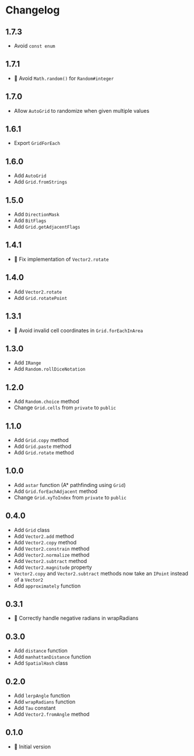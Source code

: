 # Changelog

## 1.7.3

- Avoid `const enum`

## 1.7.1

- :bug: Avoid `Math.random()` for `Random#integer`

## 1.7.0

- Allow `AutoGrid` to randomize when given multiple values

## 1.6.1

- Export `GridForEach`

## 1.6.0

- Add `AutoGrid`
- Add `Grid.fromStrings`

## 1.5.0

- Add `DirectionMask`
- Add `BitFlags`
- Add `Grid.getAdjacentFlags`

## 1.4.1

- :bug: Fix implementation of `Vector2.rotate`

## 1.4.0

- Add `Vector2.rotate`
- Add `Grid.rotatePoint`

## 1.3.1

- :bug: Avoid invalid cell coordinates in `Grid.forEachInArea`

## 1.3.0

- Add `IRange`
- Add `Random.rollDiceNotation`

## 1.2.0

- Add `Random.choice` method
- Change `Grid.cells` from `private` to `public`

## 1.1.0

- Add `Grid.copy` method
- Add `Grid.paste` method
- Add `Grid.rotate` method

## 1.0.0

- Add `astar` function (A\* pathfinding using `Grid`)
- Add `Grid.forEachAdjacent` method
- Change `Grid.xyToIndex` from `private` to `public`

## 0.4.0

- Add `Grid` class
- Add `Vector2.add` method
- Add `Vector2.copy` method
- Add `Vector2.constrain` method
- Add `Vector2.normalize` method
- Add `Vector2.subtract` method
- Add `Vector2.magnitude` property
- `Vector2.copy` and `Vector2.subtract` methods now take an `IPoint` instead of a `Vector2`
- Add `approximately` function

## 0.3.1

- :bug: Correctly handle negative radians in wrapRadians

## 0.3.0

- Add `distance` function
- Add `manhattanDistance` function
- Add `SpatialHash` class

## 0.2.0

- Add `lerpAngle` function
- Add `wrapRadians` function
- Add `Tau` constant
- Add `Vector2.fromAngle` method

## 0.1.0

- :rocket: Initial version

